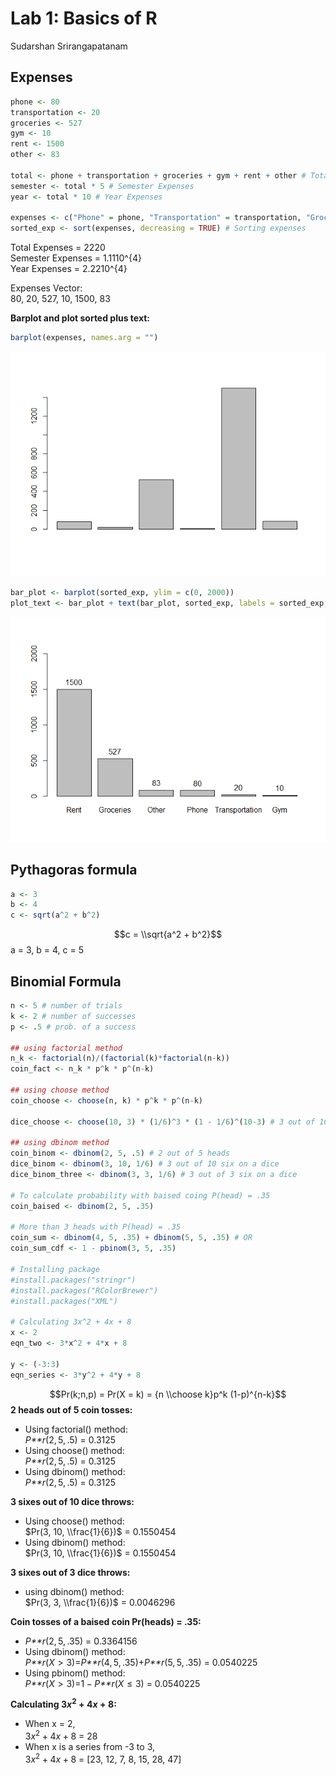 Lab 1: Basics of R
================
Sudarshan Srirangapatanam

Expenses
--------

``` r
phone <- 80
transportation <- 20
groceries <- 527
gym <- 10
rent <- 1500
other <- 83

total <- phone + transportation + groceries + gym + rent + other # Total Expenses
semester <- total * 5 # Semester Expenses
year <- total * 10 # Year Expenses

expenses <- c("Phone" = phone, "Transportation" = transportation, "Groceries" = groceries, "Gym" = gym, "Rent" = rent, "Other" = other)
sorted_exp <- sort(expenses, decreasing = TRUE) # Sorting expenses
```

Total Expenses = 2220<br> Semester Expenses = 1.1110^{4}<br> Year Expenses = 2.2210^{4}

Expenses Vector:<br> 80, 20, 527, 10, 1500, 83

**Barplot and plot sorted plus text:**

``` r
barplot(expenses, names.arg = "")
```

![](Lab01_files/figure-markdown_github-ascii_identifiers/barplot-1.png)

``` r
bar_plot <- barplot(sorted_exp, ylim = c(0, 2000))
plot_text <- bar_plot + text(bar_plot, sorted_exp, labels = sorted_exp, pos = 3)
```

![](Lab01_files/figure-markdown_github-ascii_identifiers/barplot-2.png)

Pythagoras formula
------------------

``` r
a <- 3
b <- 4
c <- sqrt(a^2 + b^2)
```

$$c = \\sqrt{a^2 + b^2}$$
 a = 3, b = 4, c = 5

Binomial Formula
----------------

``` r
n <- 5 # number of trials
k <- 2 # number of successes
p <- .5 # prob. of a success

## using factorial method
n_k <- factorial(n)/(factorial(k)*factorial(n-k))
coin_fact <- n_k * p^k * p^(n-k)

## using choose method
coin_choose <- choose(n, k) * p^k * p^(n-k)

dice_choose <- choose(10, 3) * (1/6)^3 * (1 - 1/6)^(10-3) # 3 out of 10 six on a dice

## using dbinom method
coin_binom <- dbinom(2, 5, .5) # 2 out of 5 heads
dice_binom <- dbinom(3, 10, 1/6) # 3 out of 10 six on a dice
dice_binom_three <- dbinom(3, 3, 1/6) # 3 out of 3 six on a dice

# To calculate probability with baised coing P(head) = .35
coin_baised <- dbinom(2, 5, .35)

# More than 3 heads with P(head) = .35
coin_sum <- dbinom(4, 5, .35) + dbinom(5, 5, .35) # OR
coin_sum_cdf <- 1 - pbinom(3, 5, .35)

# Installing package
#install.packages("stringr")
#install.packages("RColorBrewer")
#install.packages("XML")

# Calculating 3x^2 + 4x + 8
x <- 2
eqn_two <- 3*x^2 + 4*x + 8

y <- (-3:3)
eqn_series <- 3*y^2 + 4*y + 8
```

$$Pr(k;n,p) = Pr(X = k) = {n \\choose k}p^k (1-p)^{n-k}$$
 **2 heads out of 5 coin tosses:**

-   Using factorial() method:<br> *P**r*(2, 5, .5) = 0.3125
-   Using choose() method:<br> *P**r*(2, 5, .5) = 0.3125
-   Using dbinom() method:<br> *P**r*(2, 5, .5) = 0.3125

**3 sixes out of 10 dice throws:**

-   Using choose() method:<br> $Pr(3, 10, \\frac{1}{6})$ = 0.1550454
-   Using dbinom() method:<br> $Pr(3, 10, \\frac{1}{6})$ = 0.1550454

**3 sixes out of 3 dice throws:**

-   using dbinom() method:<br> $Pr(3, 3, \\frac{1}{6})$ = 0.0046296

**Coin tosses of a baised coin Pr(heads) = .35:**

-   *P**r*(2, 5, .35) = 0.3364156
-   Using dbinom() method:<br> *P**r*(*X* &gt; 3)=*P**r*(4, 5, .35)+*P**r*(5, 5, .35) = 0.0540225
-   Using pbinom() method:<br> *P**r*(*X* &gt; 3)=1 − *P**r*(*X* ≤ 3) = 0.0540225

**Calculating 3*x*<sup>2</sup> + 4*x* + 8:**

-   When x = 2,<br> 3*x*<sup>2</sup> + 4*x* + 8 = 28
-   When x is a series from -3 to 3,<br> 3*x*<sup>2</sup> + 4*x* + 8 = \[23, 12, 7, 8, 15, 28, 47\]
